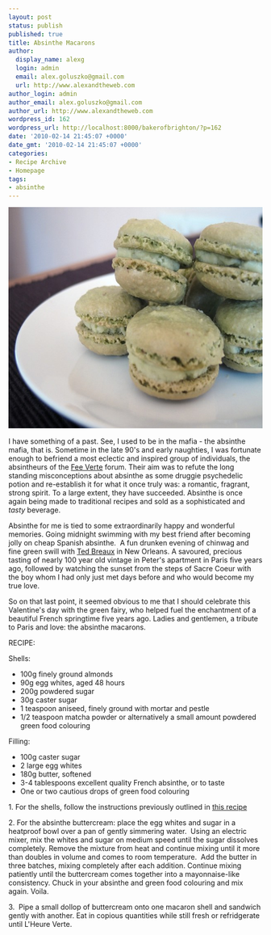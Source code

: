 ```yaml
---
layout: post
status: publish
published: true
title: Absinthe Macarons
author:
  display_name: alexg
  login: admin
  email: alex.goluszko@gmail.com
  url: http://www.alexandtheweb.com
author_login: admin
author_email: alex.goluszko@gmail.com
author_url: http://www.alexandtheweb.com
wordpress_id: 162
wordpress_url: http://localhost:8000/bakerofbrighton/?p=162
date: '2010-02-14 21:45:07 +0000'
date_gmt: '2010-02-14 21:45:07 +0000'
categories:
- Recipe Archive
- Homepage
tags:
- absinthe
---
```

<p><a href="/images/2010/03/IMG_2265.jpg"><img class="alignnone size-medium wp-image-169" title="Absinthe macarons" src="/images/2010/03/IMG_2265-620x438.jpg" alt="Absinthe macarons" width="620" height="438" /></a></p>
<p>I have something of a past. See, I used to be in the mafia - the absinthe mafia, that is. Sometime in the late 90's and early naughties, I was fortunate enough to befriend a most eclectic and inspired group of individuals, the absintheurs of the <a href="http://www.feeverte.net/">Fee Verte</a> forum. Their aim was to refute the long standing misconceptions about absinthe as some druggie psychedelic potion and re-establish it for what it once truly was: a romantic, fragrant, strong spirit. To a large extent, they have succeeded. Absinthe is once again being made to traditional recipes and sold as a sophisticated and <em>tasty </em>beverage.</p>
<p>Absinthe for me is tied to some extraordinarily happy and wonderful memories. Going midnight swimming with my best friend after becoming jolly on cheap Spanish absinthe.  A fun drunken evening of chinwag and fine green swill with <a href="http://www.huffingtonpost.com/tony-sachs/the-return-of-the-green-f_b_255765.html">Ted Breaux</a> in New Orleans. A savoured, precious tasting of nearly 100 year old vintage in Peter's apartment in Paris five years ago, followed by watching the sunset from the steps of Sacre Coeur with the boy whom I had only just met days before and who would become my true love.</p>
<p>So on that last point, it seemed obvious to me that I should celebrate this Valentine's day with the green fairy, who helped fuel the enchantment of a beautiful French springtime five years ago. Ladies and gentlemen, a tribute to Paris and love: the absinthe macarons.</p>
<p>RECIPE:</p>
<p>Shells:</p>
<ul>
<li>100g finely ground almonds</li>
<li>90g egg whites, aged 48 hours</li>
<li>200g powdered sugar</li>
<li>30g caster sugar</li>
<li>1 teaspoon aniseed, finely ground with mortar and pestle</li>
<li>1/2 teaspoon matcha powder or alternatively a small amount powdered green food colouring</li>
</ul>
<p>Filling:</p>
<ul>
<li>100g caster sugar</li>
<li>2 large egg whites</li>
<li>180g butter, softened</li>
<li>3-4 tablespoons excellent quality French absinthe, or to taste</li>
<li>One or two cautious drops of green food colouring</li>
</ul>
<p>1. For the shells, follow the instructions previously outlined in <a href="http://localhost:8000/bakerofbrighton/white-chocolate-macarons/">this recipe</a></p>
<p>2. For the absinthe buttercream: place the egg whites and sugar in a heatproof bowl over a pan of gently simmering water.  Using an electric mixer, mix the whites and sugar on medium speed until the sugar dissolves completely. Remove the mixture from heat and continue mixing until it more than doubles in volume and comes to room temperature.  Add the butter in three batches, mixing completely after each addition. Continue mixing patiently until the buttercream comes together into a mayonnaise-like consistency. Chuck in your absinthe and green food colouring and mix again. Voila.</p>
<p>3.  Pipe a small dollop of buttercream onto one macaron shell and sandwich gently with another. Eat in copious quantities while still fresh or refridgerate until L'Heure Verte.</p>
<div id="_mcePaste" style="position: absolute; left: -10000px; top: 545px; width: 1px; height: 1px; overflow: hidden;">
<p>scant drop of green food colouring</p>
</div>
